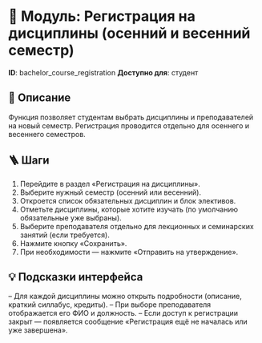 # 📘 Модуль: Регистрация на дисциплины (осенний и весенний семестр)
**ID**: bachelor_course_registration
**Доступно для**: студент

## 📝 Описание
Функция позволяет студентам выбрать дисциплины и преподавателей на новый семестр. Регистрация проводится отдельно для осеннего и весеннего семестров.

## 🪜 Шаги
1. Перейдите в раздел «Регистрация на дисциплины».
2. Выберите нужный семестр (осенний или весенний).
3. Откроется список обязательных дисциплин и блок элективов.
4. Отметьте дисциплины, которые хотите изучать (по умолчанию обязательные уже выбраны).
5. Выберите преподавателя отдельно для лекционных и семинарских занятий (если требуется).
6. Нажмите кнопку «Сохранить».
7. При необходимости — нажмите «Отправить на утверждение».

## 💡 Подсказки интерфейса
– Для каждой дисциплины можно открыть подробности (описание, краткий силлабус, кредиты).
– При выборе преподавателя отображается его ФИО и должность.
– Если доступ к регистрации закрыт — появляется сообщение «Регистрация ещё не началась или уже завершена».
